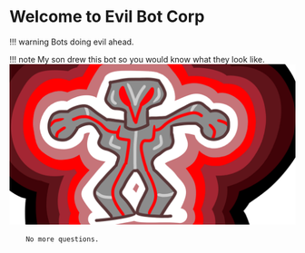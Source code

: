 # Welcome to Evil Bot Corp


!!! warning
    Bots doing evil ahead.

!!! note
    My son drew this bot so you would know what they look like.
    ![Screenshot](img/evilbot.png)

        No more questions.


<!-- ## Commands

* `mkdocs new [dir-name]` - Create a new project.
* `mkdocs serve` - Start the live-reloading docs server.
* `mkdocs build` - Build the documentation site.
* `mkdocs -h` - Print help message and exit. -->

<!-- ## Project layout

    mkdocs.yml    # The configuration file.
    docs/
        index.md  # The documentation homepage.
        ...       # Other markdown pages, images and other files. -->
